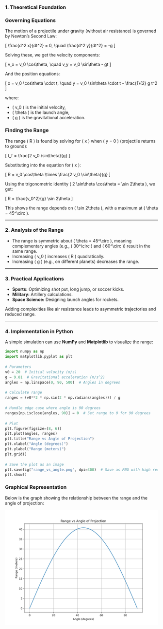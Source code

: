 ### **1. Theoretical Foundation**
### **Governing Equations**
The motion of a projectile under gravity (without air resistance) is governed by Newton’s Second Law:

\[
\frac{d^2 x}{dt^2} = 0, \quad \frac{d^2 y}{dt^2} = -g
\]

Solving these, we get the velocity components:

\[
v_x = v_0 \cos\theta, \quad v_y = v_0 \sin\theta - gt
\]

And the position equations:

\[
x = v_0 \cos\theta \cdot t, \quad y = v_0 \sin\theta \cdot t - \frac{1}{2} g t^2
\]

where:
- \( v_0 \) is the initial velocity,
- \( \theta \) is the launch angle,
- \( g \) is the gravitational acceleration.

### **Finding the Range**
The range \( R \) is found by solving for \( x \) when \( y = 0 \) (projectile returns to ground):

\[
t_f = \frac{2 v_0 \sin\theta}{g}
\]

Substituting into the equation for \( x \):

\[
R = v_0 \cos\theta \times \frac{2 v_0 \sin\theta}{g}
\]

Using the trigonometric identity \( 2 \sin\theta \cos\theta = \sin 2\theta \), we get:

\[
R = \frac{v_0^2}{g} \sin 2\theta
\]

This shows the range depends on \( \sin 2\theta \), with a maximum at \( \theta = 45^\circ \).

---

### **2. Analysis of the Range**
- The range is symmetric about \( \theta = 45^\circ \), meaning complementary angles (e.g., \( 30^\circ \) and \( 60^\circ \)) result in the same range.
- Increasing \( v_0 \) increases \( R \) quadratically.
- Increasing \( g \) (e.g., on different planets) decreases the range.

---

### **3. Practical Applications**
- **Sports:** Optimizing shot put, long jump, or soccer kicks.
- **Military:** Artillery calculations.
- **Space Science:** Designing launch angles for rockets.

Adding complexities like air resistance leads to asymmetric trajectories and reduced range.

---

### **4. Implementation in Python**
A simple simulation can use **NumPy** and **Matplotlib** to visualize the range:

```python
import numpy as np
import matplotlib.pyplot as plt

# Parameters
v0 = 20  # Initial velocity (m/s)
g = 9.81  # Gravitational acceleration (m/s^2)
angles = np.linspace(0, 90, 500)  # Angles in degrees

# Calculate range
ranges = (v0**2 * np.sin(2 * np.radians(angles))) / g

# Handle edge case where angle is 90 degrees
ranges[np.isclose(angles, 90)] = 0  # Set range to 0 for 90 degrees

# Plot
plt.figure(figsize=(8, 6))
plt.plot(angles, ranges)
plt.title("Range vs Angle of Projection")
plt.xlabel("Angle (degrees)")
plt.ylabel("Range (meters)")
plt.grid()

# Save the plot as an image
plt.savefig("range_vs_angle.png", dpi=300)  # Save as PNG with high resolution
plt.show()
```

### Graphical Representation

Below is the graph showing the relationship between the range and the angle of projection:

![Range vs Angle of Projection](./images/range_vs_angle.png)